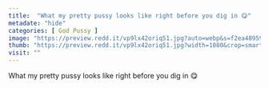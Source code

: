 ```yaml
---
title:  "What my pretty pussy looks like right before you dig in 😋"
metadate: "hide"
categories: [ God Pussy ]
image: "https://preview.redd.it/vp9lx42oriq51.jpg?auto=webp&s=f2ea4895936b643f2658e2b0c1a77b287f458284"
thumb: "https://preview.redd.it/vp9lx42oriq51.jpg?width=1080&crop=smart&auto=webp&s=b70a3606ebf6e04853c0faee9e9e1ce60f4cd7d9"
visit: ""
---
```

What my pretty pussy looks like right before you dig in 😋
